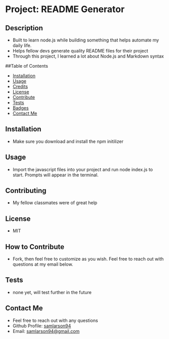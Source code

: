 # Project: README Generator
  
  ## Description 
  - Built to learn node.js while building something that helps automate my daily life.
  - Helps fellow devs generate quality README files for their project
  - Through this project, I learned a lot about Node.js and Markdown syntax

  ##Table of Contents
  - [Installation](#installation)
  - [Usage](#usage)
  - [Credits](#credits)
  - [License](#license)
  - [Contribute](#contribute)
  - [Tests](#tests)
  - [Badges](#badges)
  - [Contact Me](#questions)

  ## Installation <a name="installation"></a>
  - Make sure you download and install the npm initilizer 

  ## Usage <a name="usage"></a>
  - Import the javascript files into your project and run node index.js to start.  Prompts will appear in the terminal.

  ## Contributing <a name="credits"></a>
  - My fellow classmates were of great help

  ## License <a name="license"></a>
  - MIT
  
  ## How to Contribute <a name="constribute"></a>
  - Fork, then feel free to customize as you wish.  Feel free to reach out with questions at my email below.

  ## Tests <a name="tests"></a>
  - none yet, will test further in the future

  ## Contact Me <a name="questions"></a>
  - Feel free to reach out with any questions
  - Github Profile: [samlarson94](https://github.com/samlarson94)
  - Email: [samlarson94@gmail.com](mailto:samlarson94@gmail.com)
